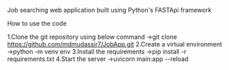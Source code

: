 Job searching web application built using Python's FASTApi framework


How to use the code

1.Clone the git repository using below command
->git clone https://github.com/mdmudassir7/JobApp.git
2.Create a virtual environment
->python -m venv env
3.Install the requirements
->pip install -r requirements.txt
4.Start the server 
->uvicorn main:app --reload